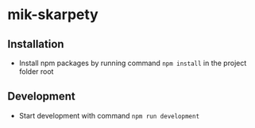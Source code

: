 # mik-skarpety

## Installation

 - Install npm packages by running command `npm install` in the project folder root

## Development

 - Start development with command `npm run development`
